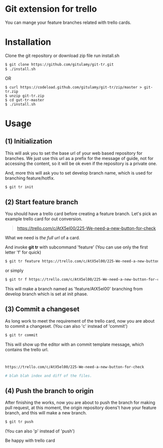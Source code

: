 Git extension for trello
========================

You can mange your feature branches related with trello cards.

Installation
============

Clone the git repository or download zip file run install.sh

```bash
$ git clone https://github.com/gitulamy/git-tr.git
$ ./install.sh
```

OR

```baseh
$ curl https://codeload.github.com/gitulamy/git-tr/zip/master > git-tr.zip
$ unzip git-tr.zip
$ cd gut-tr-master
$ ./install.sh
```

Usage
=====

(1) Initialization
------------------

This will ask you to set the base url of your web based repository for branches. We just use
this url as a prefix for the message of guide, not for accessing the content, so it will be ok
even if the repository is a private one.

And, more this will ask you to set develop branch name, which is used for branching feature/hotfix.

```bash
$ git tr init

```

(2) Start feature branch
------------------------

You should have a trello card before creating a feature branch.
Let's pick an example trello card for out conversion.

> https://trello.com/c/AtX5el00/225-We-need-a-new-button-for-check

What we need is *the full url* of a card.

And invoke **git tr** with subcommand 'feature' (You can use only the first letter 'f' for quick)

```bash
$ git tr feature https://trello.com/c/AtX5el00/225-We-need-a-new-button-for-check
```

or simply

```bash
$ git tr f https://trello.com/c/AtX5el00/225-We-need-a-new-button-for-check
```

This will make a branch named as 'feature/AtX5el00' branching from develop branch which is set at init phase.

(3) Commit a changeset
----------------------

As long work to meet the requirement of the trello card, now you are about to commit a changeset.
(You can also 'c' instead of 'commit')

```bash
$ git tr commit
```

This will show up the editor with an commit template message, which contains the trello url.

```bash


https://trello.com/c/AtX5el00/225-We-need-a-new-button-for-check

# blah blah index and diff of the files.
```

(4) Push the branch to origin
-----------------------------

After finishing the works, now you are about to push the branch for making pull request, at this
moment, the origin repository doens't have your feature branch, and this will make a new branch.

```bash
$ git tr push
```
(You can also 'p' instead of 'push')

Be happy with trello card
